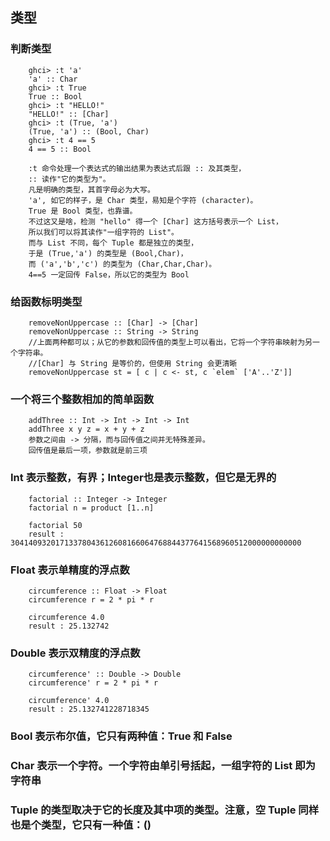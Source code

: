 

## 类型

### 判断类型
        ghci> :t 'a'  
        'a' :: Char  
        ghci> :t True  
        True :: Bool  
        ghci> :t "HELLO!"  
        "HELLO!" :: [Char]  
        ghci> :t (True, 'a')  
        (True, 'a') :: (Bool, Char)  
        ghci> :t 4 == 5  
        4 == 5 :: Bool

        :t 命令处理一个表达式的输出结果为表达式后跟 :: 及其类型，
        :: 读作"它的类型为"。
        凡是明确的类型，其首字母必为大写。
        'a', 如它的样子，是 Char 类型，易知是个字符 (character)。
        True 是 Bool 类型，也靠谱。
        不过这又是啥，检测 "hello" 得一个 [Char] 这方括号表示一个 List，
        所以我们可以将其读作"一组字符的 List"。
        而与 List 不同，每个 Tuple 都是独立的类型，
        于是 (True,'a') 的类型是 (Bool,Char)，
        而 ('a','b','c') 的类型为 (Char,Char,Char)。
        4==5 一定回传 False，所以它的类型为 Bool
        
### 给函数标明类型
        removeNonUppercase :: [Char] -> [Char]  
        removeNonUppercase :: String -> String
        //上面两种都可以；从它的参数和回传值的类型上可以看出，它将一个字符串映射为另一个字符串。
        //[Char] 与 String 是等价的，但使用 String 会更清晰
        removeNonUppercase st = [ c | c <- st, c `elem` ['A'..'Z']]
        
### 一个将三个整数相加的简单函数
        addThree :: Int -> Int -> Int -> Int  
        addThree x y z = x + y + z
        参数之间由 -> 分隔，而与回传值之间并无特殊差异。
        回传值是最后一项，参数就是前三项
        
### Int 表示整数，有界；Integer也是表示整数，但它是无界的
        factorial :: Integer -> Integer  
        factorial n = product [1..n]
        
        factorial 50  
        result : 30414093201713378043612608166064768844377641568960512000000000000
        
### Float 表示单精度的浮点数
        circumference :: Float -> Float  
        circumference r = 2 * pi * r
        
        circumference 4.0  
        result : 25.132742
        
### Double 表示双精度的浮点数
        circumference' :: Double -> Double  
        circumference' r = 2 * pi * r
        
        circumference' 4.0  
        result : 25.132741228718345
        
### Bool 表示布尔值，它只有两种值：True 和 False

### Char 表示一个字符。一个字符由单引号括起，一组字符的 List 即为字符串

### Tuple 的类型取决于它的长度及其中项的类型。注意，空 Tuple 同样也是个类型，它只有一种值：()
        
        

